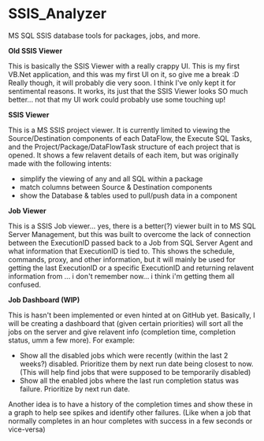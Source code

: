 # SSIS_Analyzer
MS SQL SSIS database tools for packages, jobs, and more.


**Old SSIS Viewer**

  This is basically the SSIS Viewer with a really crappy UI. This is my first VB.Net application, and this was my first UI on it, so give me a break :D   Really though, it will probably die very soon. I think I've only kept it for sentimental reasons. It works, its just that the SSIS Viewer looks SO much better... not that my UI work could probably use some touching up!

**SSIS Viewer**

  This is a MS SSIS project viewer. It is currently limited to viewing the Source/Destination components of each DataFlow, the Execute SQL Tasks, and the Project/Package/DataFlowTask structure of each project that is opened. It shows a few relavent details of each item, but was originally made with the following intents:
- simplify the viewing of any and all SQL within a package
- match columns between Source & Destination components
- show the Database & tables used to pull/push data in a component
    
**Job Viewer**

  This is a SSIS Job viewer... yes, there is a better(?) viewer built in to MS SQL Server Management, but this was built to overcome the lack of connection between the ExecutionID passed back to a Job from SQL Server Agent and what information that ExecutionID is tied to. This shows the schedule, commands, proxy, and other information, but it will mainly be used for getting the last ExecutionID or a specific ExecutionID and returning relavent information from ... i don't remember now... i think i'm getting them all confused.
  
**Job Dashboard (WIP)**

  This is hasn't been implemented or even hinted at on GitHub yet. Basically, I will be creating a dashboard that (given certain priorities) will sort all the jobs on the server and give relavent info (completion time, completion status, umm a few more). For example:
- Show all the disabled jobs which were recently (within the last 2 weeks?) disabled. Prioritize them by next run date being closest to now. (This will help find jobs that were supposed to be temporarily disabled)
- Show all the enabled jobs where the last run completion status was failure. Prioritize by next run date.
  
Another idea is to have a history of the completion times and show these in a graph to help see spikes and identify other failures. (Like when a job that normally completes in an hour completes with success in a few seconds or vice-versa)
